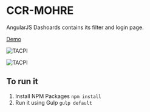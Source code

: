 # CCR-MOHRE

AngularJS Dashoards contains its filter and login page.

[Demo](http://94.57.252.34:7777/tacpi/#!/login)

![TACPI](https://i.ibb.co/C5V07Hr/login.jpg)

![TACPI](https://i.ibb.co/27Ydq22/dashboard.jpg)

## To run it
1. Install NPM Packages `npm install`
2. Run it using Gulp `gulp default`
